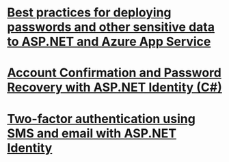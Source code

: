 # [Best practices for deploying passwords and other sensitive data to ASP.NET and Azure App Service](best-practices-for-deploying-passwords-and-other-sensitive-data-to-aspnet-and-azure.md)
# [Account Confirmation and Password Recovery with ASP.NET Identity (C#)](account-confirmation-and-password-recovery-with-aspnet-identity.md)
# [Two-factor authentication using SMS and email with ASP.NET Identity](two-factor-authentication-using-sms-and-email-with-aspnet-identity.md)
